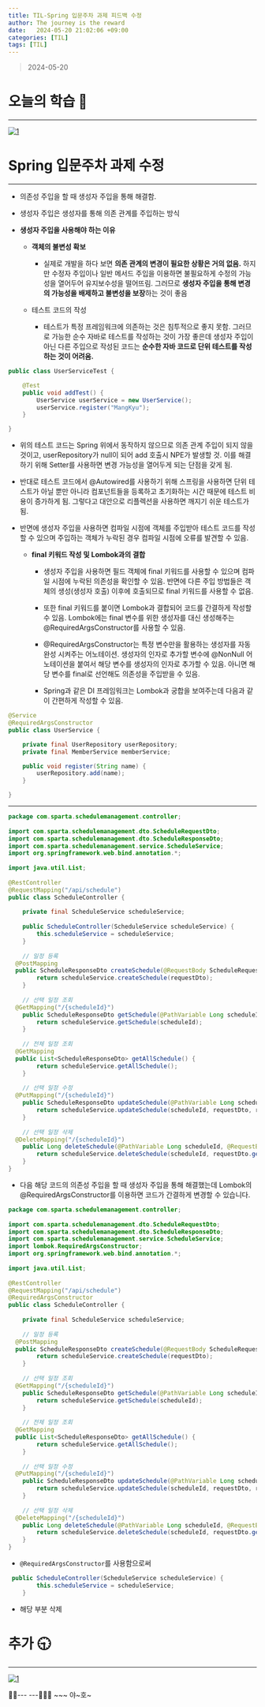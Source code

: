 ```yaml
---
title: TIL-Spring 입문주차 과제 피드백 수정
author: The journey is the reward
date:   2024-05-20 21:02:06 +09:00
categories: [TIL]
tags: [TIL]
---
```



> 2024-05-20


# 오늘의 학습 🌠
---
<a  href="https://github.com/LeeNaYoung240/LeeNaYoung240.github.io/assets/107848521/508c1ca6-10b6-4663-b1f9-7abf88bdeb51"  class="popup img-link"><img  src="https://github.com/LeeNaYoung240/LeeNaYoung240.github.io/assets/107848521/508c1ca6-10b6-4663-b1f9-7abf88bdeb51"  alt="1"  loading="lazy"></a>  




# Spring 입문주차 과제 수정
---

- 의존성 주입을 할 때 생성자 주입을 통해 해결함.

- 생성자 주입은 생성자를 통해 의존 관계를 주입하는 방식

- **생성자 주입을 사용해야 하는 이유**

	- **객체의 불변성 확보**
		-   실제로 개발을 하다 보면 **의존 관계의 변경이 필요한 상황은 거의 없음.** 하지만 수정자 주입이나 일반 메서드 주입을 이용하면 불필요하게 수정의 가능성을 열어두어 유지보수성을 떨어뜨림. 그러므로 **생성자 주입을 통해 변경의 가능성을 배제하고 불변성을 보장**하는 것이 좋음

	- 테스트 코드의 작성
		- 테스트가 특정 프레임워크에 의존하는 것은 침투적으로 좋지 못함. 그러므로 가능한 순수 자바로 테스트를 작성하는 것이 가장 좋은데 생성자 주입이 아닌 다른 주입으로 작성된 코드는 **순수한 자바 코드로 단위 테스트를 작성하는 것이 어려움.**

```java
public class UserServiceTest {

    @Test
    public void addTest() {
        UserService userService = new UserService();
        userService.register("MangKyu");
    }

}
```

- 위의 테스트 코드는 Spring 위에서 동작하지 않으므로 의존 관계 주입이 되지 않을 것이고, userRepository가 null이 되어 add 호출시 NPE가 발생할 것. 이를 해결하기 위해 Setter를 사용하면 변경 가능성을 열어두게 되는 단점을 갖게 됨.

- 반대로 테스트 코드에서 @Autowired를 사용하기 위해 스프링을 사용하면 단위 테스트가 아닐 뿐만 아니라 컴포넌트들을 등록하고 초기화하는 시간 때문에 테스트 비용이 증가하게 됨. 그렇다고 대안으로 리플렉션을 사용하면 깨지기 쉬운 테스트가 됨.

- 반면에 생성자 주입을 사용하면 컴파일 시점에 객체를 주입받아 테스트 코드를 작성할 수 있으며 주입하는 객체가 누락된 경우 컴파일 시점에 오류를 발견할 수 있음. 

	- **final 키워드 작성 및 Lombok과의 결합**
		- 생성자 주입을 사용하면 필드 객체에 final 키워드를 사용할 수 있으며 컴파일 시점에 누락된 의존성을 확인할 수 있음. 반면에 다른 주입 방법들은 객체의 생성(생성자 호출) 이후에 호출되므로 final 키워드를 사용할 수 없음.
		- 또한 final 키워드를 붙이면 Lombok과 결합되어 코드를 간결하게 작성할 수 있음. Lombok에는 final 변수를 위한 생성자를 대신 생성해주는 @RequiredArgsConstructor를 사용할 수 있음.

		- @RequiredArgsConstructor는 특정 변수만을 활용하는 생성자를 자동완성 시켜주는 어노테이션. 생성자의 인자로 추가할 변수에 @NonNull 어노테이션을 붙여서 해당 변수를 생성자의 인자로 추가할 수 있음. 아니면 해당 변수를 final로 선언해도 의존성을 주입받을 수 있음.
		- Spring과 같은 DI 프레임워크는 Lombok과 궁합을 보여주는데 다음과 같이 간편하게 작성할 수 있음.

```java
@Service
@RequiredArgsConstructor
public class UserService {

    private final UserRepository userRepository;
    private final MemberService memberService;

    public void register(String name) {
        userRepository.add(name);
    }

}
```

--- 

```java
package com.sparta.schedulemanagement.controller;  
  
import com.sparta.schedulemanagement.dto.ScheduleRequestDto;  
import com.sparta.schedulemanagement.dto.ScheduleResponseDto;  
import com.sparta.schedulemanagement.service.ScheduleService;  
import org.springframework.web.bind.annotation.*;  
  
import java.util.List;  
  
@RestController  
@RequestMapping("/api/schedule")  
public class ScheduleController {  
  
    private final ScheduleService scheduleService;  
  
    public ScheduleController(ScheduleService scheduleService) {  
        this.scheduleService = scheduleService;  
    }  
  
    // 일정 등록  
  @PostMapping  
  public ScheduleResponseDto createSchedule(@RequestBody ScheduleRequestDto requestDto) {  
        return scheduleService.createSchedule(requestDto);  
    }  
  
    // 선택 일정 조회  
  @GetMapping("/{scheduleId}")  
    public ScheduleResponseDto getSchedule(@PathVariable Long scheduleId) {  
        return scheduleService.getSchedule(scheduleId);  
    }  
  
    // 전체 일정 조회  
  @GetMapping  
  public List<ScheduleResponseDto> getAllSchedule() {  
        return scheduleService.getAllSchedule();  
    }  
  
    // 선택 일정 수정  
  @PutMapping("/{scheduleId}")  
    public ScheduleResponseDto updateSchedule(@PathVariable Long scheduleId, @RequestBody ScheduleRequestDto requestDto) {  
        return scheduleService.updateSchedule(scheduleId, requestDto, requestDto.getPassword());  
    }  
  
    // 선택 일정 삭제  
  @DeleteMapping("/{scheduleId}")  
    public Long deleteSchedule(@PathVariable Long scheduleId, @RequestBody ScheduleRequestDto requestDto) {  
        return scheduleService.deleteSchedule(scheduleId, requestDto.getPassword());  
    }  
}
```

- 다음 해당 코드의 의존성 주입을 할 때 생성자 주입을 통해 해결했는데 Lombok의 @RequiredArgsConstructor를 이용하면 코드가 간결하게 변경할 수 있습니다.
 

```java
package com.sparta.schedulemanagement.controller;  
  
import com.sparta.schedulemanagement.dto.ScheduleRequestDto;  
import com.sparta.schedulemanagement.dto.ScheduleResponseDto;  
import com.sparta.schedulemanagement.service.ScheduleService;  
import lombok.RequiredArgsConstructor;  
import org.springframework.web.bind.annotation.*;  
  
import java.util.List;  
  
@RestController  
@RequestMapping("/api/schedule")  
@RequiredArgsConstructor  
public class ScheduleController {  
  
    private final ScheduleService scheduleService;  
  
    // 일정 등록  
  @PostMapping  
  public ScheduleResponseDto createSchedule(@RequestBody ScheduleRequestDto requestDto) {  
        return scheduleService.createSchedule(requestDto);  
    }  
  
    // 선택 일정 조회  
  @GetMapping("/{scheduleId}")  
    public ScheduleResponseDto getSchedule(@PathVariable Long scheduleId) {  
        return scheduleService.getSchedule(scheduleId);  
    }  
  
    // 전체 일정 조회  
  @GetMapping  
  public List<ScheduleResponseDto> getAllSchedule() {  
        return scheduleService.getAllSchedule();  
    }  
  
    // 선택 일정 수정  
  @PutMapping("/{scheduleId}")  
    public ScheduleResponseDto updateSchedule(@PathVariable Long scheduleId, @RequestBody ScheduleRequestDto requestDto) {  
        return scheduleService.updateSchedule(scheduleId, requestDto, requestDto.getPassword());  
    }  
  
    // 선택 일정 삭제  
  @DeleteMapping("/{scheduleId}")  
    public Long deleteSchedule(@PathVariable Long scheduleId, @RequestBody ScheduleRequestDto requestDto) {  
        return scheduleService.deleteSchedule(scheduleId, requestDto.getPassword());  
    }  
}
```


- `@RequiredArgsConstructor`를 사용함으로써 


```java
 public ScheduleController(ScheduleService scheduleService) {  
        this.scheduleService = scheduleService;  
    } 
```

 - 해당 부분 삭제 

# **추가 🕤**
---

 <a  href="https://github.com/LeeNaYoung240/LeeNaYoung240.github.io/assets/107848521/917f432e-4f5b-4555-9f3d-31c9df0bf2b2"  class="popup img-link"><img  src="https://github.com/LeeNaYoung240/LeeNaYoung240.github.io/assets/107848521/917f432e-4f5b-4555-9f3d-31c9df0bf2b2"  alt="1"  loading="lazy"></a>  
 

🐱‍🏍--- ---🤸🏻‍♀️ ~~~ 야~호~

